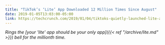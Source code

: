 ```yaml
---
title: "TikTok’s ‘Lite’ App Downloaded 12 Million Times Since August"
date: 2019-01-05T13:03:00-05:00
link: https://techcrunch.com/2019/01/04/tiktoks-quietly-launched-lite-app-has-reached-over-12-million-downloads-since-august/
--- 
```


*Rings the [your 'lite' app should be your only app]({{< ref "/archive/lite.md" >}}) bell for the millionth time.*

